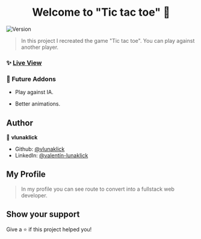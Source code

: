 <h1 align="center">Welcome to "Tic tac toe" 👋</h1>
<p>
  <img alt="Version" src="https://img.shields.io/badge/version-1.0.0-blue.svg?cacheSeconds=2592000" />
</p>

> In this project I recreated the game "Tic tac toe". You can play against another player.

### ✨ [Live View](https://vlunaklick.github.io/tic_tac_toe/)

### 🔧 Future Addons

   * Play against IA.

   * Better animations.

## Author

👤 **vlunaklick**

* Github: [@vlunaklick](https://github.com/vlunaklick)
* LinkedIn: [@valentín-lunaklick](https://linkedin.com/in/valentín-lunaklick)

## My Profile

> In my profile you can see route to convert into a fullstack web developer.

## Show your support

Give a ⭐️ if this project helped you!

